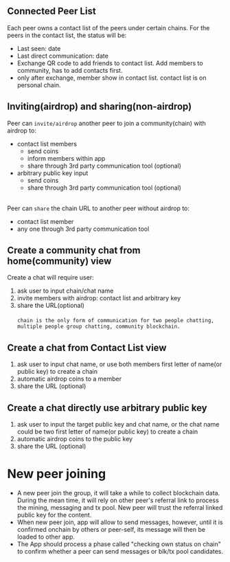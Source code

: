 ## Connected Peer List
Each peer owns a contact list of the peers under certain chains. For the peers in the contact list, the status will be:
- Last seen: date
- Last direct communication: date
- Exchange QR code to add friends to contact list. Add members to community, has to add contacts first. 
- only after exchange, member show in contact list. contact list is on personal chain. 

## Inviting(airdrop) and sharing(non-airdrop)
Peer can `invite/airdrop` another peer to join a community(chain) with airdrop to: 
  * contact list members
    - send coins
    - inform members within app
    - share through 3rd party communication tool (optional)
  * arbitrary public key input
    - send coins
    - share through 3rd party communication tool (optional) <br><br>

Peer can `share` the chain URL to another peer without airdrop to:  
  * contact list member
  * any one through 3rd party communication tool
  
## Create a community chat from home(community) view
Create a chat will require user: 
1. ask user to input chain/chat name
2. invite members with airdrop: contact list and arbitrary key
3. share the URL(optional) <br><br>
`chain is the only form of communication for two people chatting, multiple people group chatting, community blockchain.`

## Create a chat from Contact List view
1. ask user to input chat name, or use both members first letter of name(or public key) to create a chain
2. automatic airdrop coins to a member
3. share the URL (optional)

## Create a chat directly use arbitrary public key
1. ask user to input the target public key and chat name, or the chat name could be two first letter of name(or public key) to create a chain
2. automatic airdrop coins to the public key
3. share the URL (optional)

# New peer joining
* A new peer join the group, it will take a while to collect blockchain data. During the mean time, it will rely on other peer's referral link to process the mining, messaging and tx pool. New peer will trust the referral linked public key for the content. 
* When new peer join, app will allow to send messages, however, until it is confirmed onchain by others or peer-self, its message will then be loaded to other app.
* The App should process a phase called "checking own status on chain" to confirm whether a peer can send messages or blk/tx pool candidates. 

